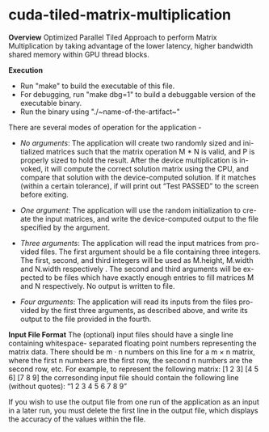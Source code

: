 # cuda-tiled-matrix-multiplication
**Overview**
Optimized Parallel Tiled Approach to perform Matrix Multiplication by taking advantage of the lower latency, higher bandwidth shared memory within GPU thread blocks.

**Execution**
* Run "make" to build the executable of this file.
* For debugging, run "make dbg=1" to build a debuggable version of the executable binary.
* Run the binary using "./~name-of-the-artifact~"

There are several modes of operation for the application -

* *No arguments*: The application will create two randomly sized and ini-
tialized matrices such that the matrix operation M * N is valid, and P
is properly sized to hold the result. After the device multiplication is in-
voked, it will compute the correct solution matrix using the CPU, and
compare that solution with the device-computed solution. If it matches
(within a certain tolerance), if will print out “Test PASSED” to the screen
before exiting.

* *One argument*: The application will use the random initialization to cre-
ate the input matrices, and write the device-computed output to the file
specified by the argument.

* *Three arguments*: The application will read the input matrices from pro-
vided files. The first argument should be a file containing three integers.
The first, second, and third integers will be used as M.height, M.width
and N.width respectively . The second and third arguments will be ex-
pected to be files which have exactly enough entries to fill matrices M and
N respectively. No output is written to file.

* *Four arguments*: The application will read its inputs from the files pro-
vided by the first three arguments, as described above, and write its output
to the file provided in the fourth.

**Input File Format**
The (optional) input files should have a single line containing whitespace-
separated floating point numbers representing the matrix data. There should
be m · n numbers on this line for a m × n matrix, where the first n numbers are
the first row, the second n numbers are the second row, etc. For example, to
represent the following matrix:
[1 2 3]
[4 5 6]
[7 8 9]
the corresonding input file should contain the following line (without quotes):
“1 2 3 4 5 6 7 8 9”

If you wish to use the output file from one run of the application
as an input in a later run, you must delete the first line in the output file, which
displays the accuracy of the values within the file.